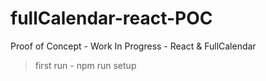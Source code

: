 # fullCalendar-react-POC
Proof of Concept - Work In Progress - React &amp; FullCalendar

>first run - npm run setup
